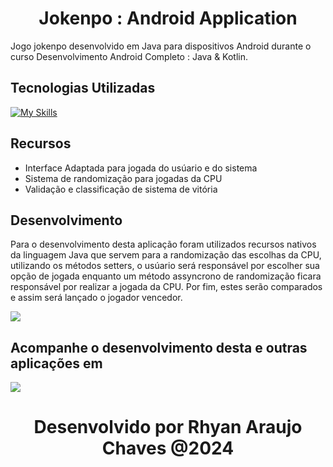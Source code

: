 <div align="center">
  <h1> Jokenpo : Android Application</h1>
</div>


Jogo jokenpo desenvolvido em Java para dispositivos Android durante o curso Desenvolvimento Android Completo : Java & Kotlin.

## Tecnologias Utilizadas

[![My Skills](https://skillicons.dev/icons?i=kotlin,androidstudio)](https://skillicons.dev)


## Recursos

- Interface Adaptada para jogada do usúario e do sistema
- Sistema de randomização para jogadas da CPU
- Validação e classificação de sistema de vitória

## Desenvolvimento

Para o desenvolvimento desta aplicação foram utilizados recursos nativos da linguagem Java que servem para a randomização das escolhas da CPU, utilizando os métodos setters,
o usúario será responsável por escolher sua opção de jogada enquanto um método assyncrono de randomização ficara responsável por realizar a jogada da CPU. Por fim, estes serão comparados
e assim será lançado o jogador vencedor.

<div>
 <img src="jokenpo (1).gif">
</div>


## Acompanhe o desenvolvimento desta e outras aplicações em
<p>
  <a href="https://www.linkedin.com/in/rhyan-araujo-chaves/">
    <img src="https://skillicons.dev/icons?i=linkedin" />
  </a>
</p>

<h1 align="center">
   Desenvolvido por Rhyan Araujo Chaves @2024
</h1>




